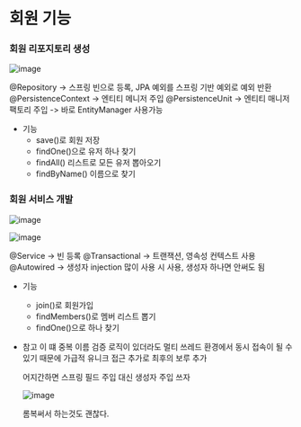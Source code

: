 # 회원 기능

### 회원 리포지토리 생성

  ![image](https://github.com/ManchanTime/TrashBoys/assets/127479677/2942474a-245f-47fa-8c54-76d26082e34f)

  @Repository -> 스프링 빈으로 등록, JPA 예외를 스프링 기반 예외로 예외 반환
  @PersistenceContext -> 엔티티 메니저 주입
  @PersistenceUnit -> 엔티티 매니저 팩토리 주입 -> 바로 EntityManager 사용가능

  + 기능
    + save()로 회원 저장
    + findOne()으로 유저 하나 찾기
    + findAll() 리스트로 모든 유저 뽑아오기
    + findByName() 이름으로 찾기

### 회원 서비스 개발

  ![image](https://github.com/ManchanTime/TrashBoys/assets/127479677/a7919b2e-6675-44c7-88e5-ff763c225c62)

  ![image](https://github.com/ManchanTime/TrashBoys/assets/127479677/32211e5e-6261-42a0-9aa1-566b7e011278)

  @Service -> 빈 등록
  @Transactional -> 트랜잭션, 영속성 컨텍스트 사용
  @Autowired -> 생성자 injection 많이 사용 시 사용, 생성자 하나면 안써도 됨

  + 기능
    + join()로 회원가입
    + findMembers()로 멤버 리스트 뽑기
    + findOne()으로 하나 찾기

  + 참고
    이 떄 중복 이름 검증 로직이 있더라도 멀티 쓰레드 환경에서 동시 접속이 될 수 있기 때문에 가급적 유니크 접근 추가로 최후의 보루 추가

    어지간하면 스프링 필드 주입 대신 생성자 주입 쓰자

    ![image](https://github.com/ManchanTime/TrashBoys/assets/127479677/40cb0474-a9cb-4530-82f8-dbdacf17eb3b)

    롬복써서 하는것도 괜찮다.
  
